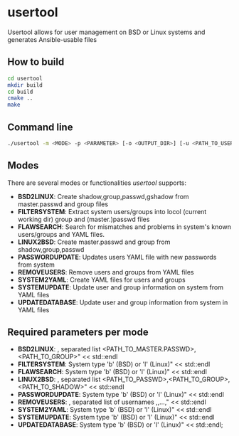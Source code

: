 # usertool
Usertool allows for user management on BSD or Linux systems and generates Ansible-usable files
## How to build
```bash
cd usertool
mkdir build
cd build
cmake ..
make
```
## Command line
```bash
./usertool -m <MODE> -p <PARAMETER> [-o <OUTPUT_DIR>] [-u <PATH_TO_USERSYAML_FILE> -g <PATH_TO_GROUPSYAML_FILE>]
```
## Modes
There are several modes or functionalities *usertool* supports:
-  **BSD2LINUX**: Create shadow,group,passwd,gshadow from master.passwd and group files
-  **FILTERSYSTEM**: Extract system users/groups into locol (current working dir) group and (master.)passwd files
-  **FLAWSEARCH**: Search for mismatches and problems in system's known users/groups and YAML files.
-  **LINUX2BSD**: Create master.passwd and group from shadow,group,passwd
-  **PASSWORDUPDATE**: Updates users YAML file with new passwords from system
-  **REMOVEUSERS**: Remove users and groups from YAML files
-  **SYSTEM2YAML**: Create YAML files for users and groups
-  **SYSTEMUPDATE**: Update user and group information on system from YAML files
-  **UPDATEDATABASE**: Update user and group information from system in YAML files

## Required parameters per mode
-  **BSD2LINUX**: , separated list <PATH_TO_MASTER.PASSWD>,<PATH_TO_GROUP>" << std::endl
-  **FILTERSYSTEM**: System type 'b' (BSD) or 'l' (Linux)" << std::endl
-  **FLAWSEARCH**: System type 'b' (BSD) or 'l' (Linux)" << std::endl
-  **LINUX2BSD**: , separated list <PATH_TO_PASSWD>,<PATH_TO_GROUP>,<PATH_TO_SHADOW>" << std::endl
-  **PASSWORDUPDATE**: System type 'b' (BSD) or 'l' (Linux)" << std::endl
-  **REMOVEUSERS**: , separated list of usernames <USER1>,<USER2>,...,<USERN>" << std::endl
-  **SYSTEM2YAML**: System type 'b' (BSD) or 'l' (Linux)" << std::endl
-  **SYSTEMUPDATE**: System type 'b' (BSD) or 'l' (Linux)" << std::endl
-  **UPDATEDATABASE**: System type 'b' (BSD) or 'l' (Linux)" << std::endl;
